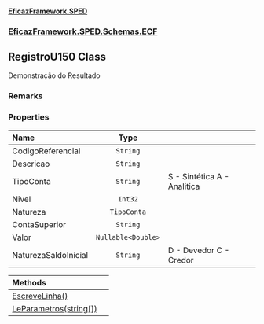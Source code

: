 #### [EficazFramework.SPED](EficazFrameworkSPED.md 'EficazFramework SPED')
### [EficazFramework.SPED.Schemas.ECF](EficazFramework.SPED.Schemas.ECF.md 'EficazFramework.SPED.Schemas.ECF')

## RegistroU150 Class

Demonstração do Resultado

### Remarks
### Properties

| Name | Type | |
| :--- | :---: | :--- |
| CodigoReferencial | `String` |  |
| Descricao | `String` |  |
| TipoConta | `String` | S - Sintética            A - Analitica |
| Nivel | `Int32` |  |
| Natureza | `TipoConta` |  |
| ContaSuperior | `String` |  |
| Valor | `Nullable<Double>` |  |
| NaturezaSaldoInicial | `String` | D - Devedor            C - Credor |

| Methods | |
| :--- | :--- |
| [EscreveLinha()](EficazFramework.SPED.Schemas.ECF/RegistroU150/EscreveLinha().md 'EficazFramework.SPED.Schemas.ECF.RegistroU150.EscreveLinha()') | |
| [LeParametros(string[])](EficazFramework.SPED.Schemas.ECF/RegistroU150/LeParametros(string[]).md 'EficazFramework.SPED.Schemas.ECF.RegistroU150.LeParametros(string[])') | |
